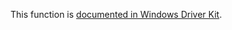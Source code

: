 This function is [documented in Windows Driver Kit](https://learn.microsoft.com/en-us/windows-hardware/drivers/ddi/wdm/nf-wdm-rtlappendunicodestringtostring).
